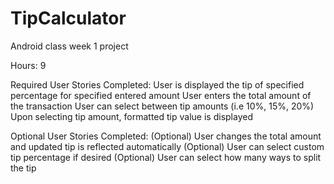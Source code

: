 TipCalculator
=============

Android class week 1 project

Hours: 9

Required User Stories Completed:
User is displayed the tip of specified percentage for specified entered amount
User enters the total amount of the transaction
User can select between tip amounts (i.e 10%, 15%, 20%)
Upon selecting tip amount, formatted tip value is displayed


Optional User Stories Completed:
(Optional) User changes the total amount and updated tip is reflected automatically
(Optional) User can select custom tip percentage if desired
(Optional) User can select how many ways to split the tip
